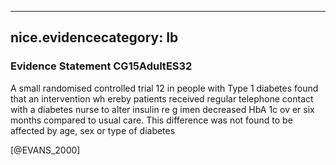 
---
nice.evidencecategory: Ib
---

### Evidence Statement CG15AdultES32
A small randomised controlled trial 12 in people with Type 1 diabetes found that an intervention wh ereby patients received regular telephone contact with a diabetes nurse to alter insulin re g imen decreased HbA 1c ov er six months compared to usual care. This difference was not found to be affected by age, sex or type of diabetes

[@EVANS_2000]

